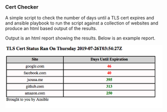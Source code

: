 ### Cert Checker
A simple script to check the number of days until a TLS cert expires and and ansible playbook to run the script 
against a collection of websites and produce an html based output of the results.

Output is an html report showing the results. 
Below is an example report.

![example report](./cert-checker-example-results.png "Example Report")
